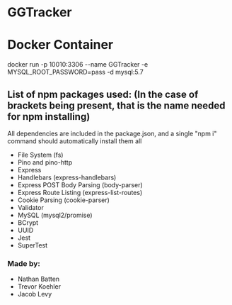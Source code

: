 # GGTracker

# Docker Container
docker run -p 10010:3306 --name GGTracker -e MYSQL_ROOT_PASSWORD=pass -d mysql:5.7

## List of npm packages used: (In the case of brackets being present, that is the name needed for npm installing)
All dependencies are included in the package.json, and a single "npm i" command should automatically install them all
- File System (fs)
- Pino and pino-http
- Express
- Handlebars (express-handlebars)
- Express POST Body Parsing (body-parser)
- Express Route Listing (express-list-routes)
- Cookie Parsing (cookie-parser)
- Validator
- MySQL (mysql2/promise)
- BCrypt
- UUID
- Jest
- SuperTest



### Made by:

- Nathan Batten
- Trevor Koehler
- Jacob Levy

